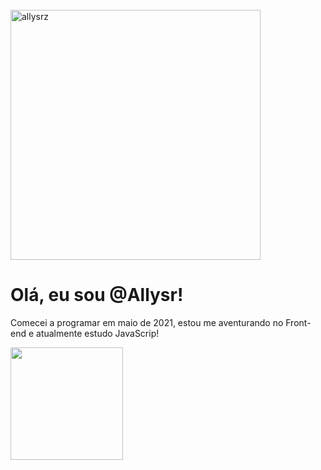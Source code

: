 

<div style="display: inline_block"><br>
   <img align="center" height="400em"  alt="allysrz" src="https://s6.gifyu.com/images/pixil-gif-drawing-18048d0b5d45d5091.gif">
</div>

# Olá, eu sou @Allysr! 
 Comecei a programar em maio de 2021, estou me aventurando no Front-end e atualmente estudo JavaScrip!

 <div>
  <a href="https://github.com/allysr">
  <img align="center" height="180em" src="https://github-readme-stats.vercel.app/api/top-langs/?username=allysr&layout=compact&langs_count=16&theme=dracula"/>
</div>

  
